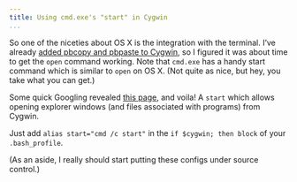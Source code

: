 ```yaml
---
title: Using cmd.exe's "start" in Cygwin
...
```


So one of the niceties about OS X is the integration with the terminal. I’ve already [added pbcopy and pbpaste to Cygwin](/2007/02/24/pbpaste-and-pbcopy-in-windows), so I figured it was about time to get the `open` command working. Note that `cmd.exe` has a handy start command which is similar to `open` on OS X. (Not quite as nice, but hey, you take what you can get.)

Some quick Googling revealed [this page](http://generally.wordpress.com/2006/11/10/windows-hack-open-an-explorer-from-the-command-line/), and voila! A `start` which allows opening explorer windows (and files associated with programs) from Cygwin.

Just add `alias start="cmd /c start"` in the `if $cygwin; then block` of your `.bash_profile`.

(As an aside, I really should start putting these configs under source control.)

